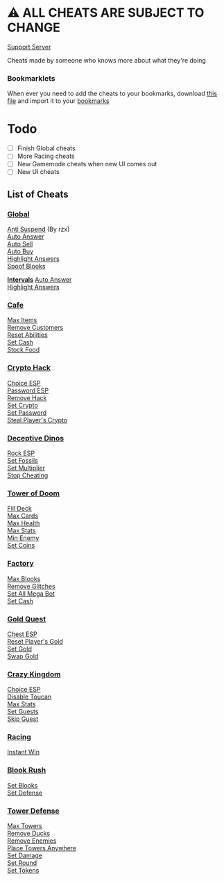 # ⚠️ ALL CHEATS ARE SUBJECT TO CHANGE
[Support Server](https://discord.gg/QerPBatcca)

Cheats made by someone who knows more about what they're doing

### Bookmarklets
When ever you need to add the cheats to your bookmarks, download [this file](Bookmarklets.html) and import it to your [bookmarks](chrome://bookmarks)

# Todo

- [ ] Finish Global cheats
- [ ] More Racing cheats
- [ ] New Gamemode cheats when new UI comes out
- [ ] New UI cheats

## List of Cheats
### [Global](global/)
[Anti Suspend](global/antiSuspend.js) (By rzx)<br>
[Auto Answer](global/autoAnswer.js)<br>
[Auto Sell](global/autoSell.js)<br>
[Auto Buy](global/autoBuy.js)<br>
[Highlight Answers](global/highlightAnswers.js)<br>
[Spoof Blooks](global/spoofBlooks.js)<br>

**[Intervals](global/intervals/)**
[Auto Answer](global/intervals/autoAnswer.js)<br>
[Highlight Answers](global/intervals/highlightAnswers.js)<br>
### [Cafe](cafe/)
[Max Items](cafe/maxItems.js)<br>
[Remove Customers](cafe/removeCustomers.js)<br>
[Reset Abilities](cafe/resetAbilities.js)<br>
[Set Cash](cafe/setCash.js)<br>
[Stock Food](cafe/stockFood.js)<br>
### [Crypto Hack](crypto/)
[Choice ESP](crypto/choiceESP.js)<br>
[Password ESP](crypto/passwordESP.js)<br>
[Remove Hack](crypto/removeHack.js)<br>
[Set Crypto](crypto/setCrypto.js)<br>
[Set Password](crypto/setPassword.js)<br>
[Steal Player's Crypto](crypto/stealPlayersCrypto.js)<br>
### [Deceptive Dinos](dinos/)
[Rock ESP](dinos/rockESP.js)<br>
[Set Fossils](dinos/setFossils.js)<br>
[Set Multiplier](dinos/setMultiplier.js)<br>
[Stop Cheating](dinos/stopCheating.js)<br>
### [Tower of Doom](doom/)
[Fill Deck](doom/fillDeck.js)<br>
[Max Cards](doom/maxCards.js)<br>
[Max Health](doom/maxHealth.js)<br>
[Max Stats](doom/maxStats.js)<br>
[Min Enemy](doom/minEnemy.js)<br>
[Set Coins](doom/setCoins.js)<br>
### [Factory](factory/)
[Max Blooks](factory/maxBlooks.js)<br>
[Remove Glitches](factory/removeGlitches.js)<br>
[Set All Mega Bot](factory/setAllMegaBot.js)<br>
[Set Cash](factory/setCash.js)<br>
### [Gold Quest](gold/)
[Chest ESP](gold/chestESP.js)<br>
[Reset Player's Gold](gold/resetPlayersGold.js)<br>
[Set Gold](gold/setGold.js)<br>
[Swap Gold](gold/swapGold.js)<br>
### [Crazy Kingdom](kingdom/)
[Choice ESP](kingdom/choiceESP.js)<br>
[Disable Toucan](kingdom/disableToucan.js)<br>
[Max Stats](kingdom/maxStats.js)<br>
[Set Guests](kingdom/setGuests.js)<br>
[Skip Guest](kingdom/skipGuest.js)<br>
### [Racing](racing/)
[Instant Win](racing/instantWin.js)<br>
### [Blook Rush](rush/)
[Set Blooks](rush/setBlooks.js)<br>
[Set Defense](rush/setDefense.js)<br>
### [Tower Defense](tower-defense/)
[Max Towers](tower-defense/maxTowers.js)<br>
[Remove Ducks](tower-defense/removeDucks.js)<br>
[Remove Enemies](tower-defense/removeEnemies.js)<br>
[Place Towers Anywhere](tower-defense/removeObsticles.js)<br>
[Set Damage](tower-defense/setDmg.js)<br>
[Set Round](tower-defense/setRound.js)<br>
[Set Tokens](tower-defense/setTokens.js)<br>